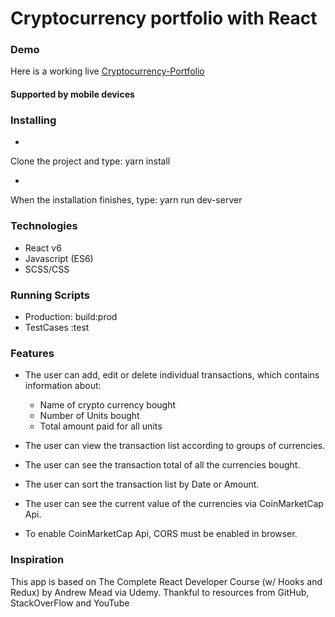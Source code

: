 # Cryptocurrency portfolio with React

### Demo

Here is a working live [Cryptocurrency-Portfolio](https://crypto-currency-portfolio.herokuapp.com/)

<h4>Supported by mobile devices </h4>

### Installing

-

Clone the project and type: yarn install

-

When the installation finishes, type: yarn run dev-server

### Technologies

- React v6
- Javascript (ES6)
- SCSS/CSS

### Running Scripts

- Production: build:prod
- TestCases :test

### Features

- The user can add, edit or delete individual transactions, which contains information about:

  - Name of crypto currency bought
  - Number of Units bought
  - Total amount paid for all units

- The user can view the transaction list according to groups of currencies.
- The user can see the transaction total of all the currencies bought.
- The user can sort the transaction list by Date or Amount.
- The user can see the current value of the currencies via CoinMarketCap Api.
- To enable CoinMarketCap Api, CORS must be enabled in browser.

### Inspiration

This app is based on The Complete React Developer Course (w/ Hooks and Redux) by Andrew Mead via Udemy.
Thankful to resources from GitHub, StackOverFlow and YouTube
